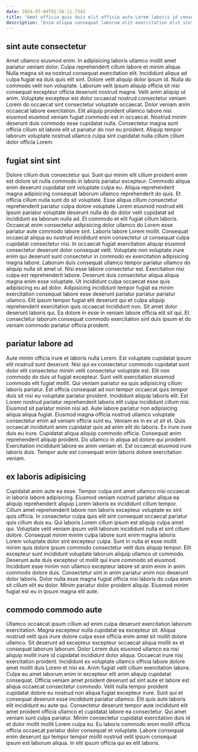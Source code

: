 ```yaml
---
date: 2024-07-04T02:58:11.734Z
title: "Amet officia quis duis elit officia aute Lorem laboris id consectetur veniam aliquip."
description: "Enim aliqua consequat laborum elit exercitation elit sint magna elit tempor anim veniam ullamco esse. Sunt quis do sunt cillum mollit ea excepteur sint."
---
```



## sint aute consectetur

Amet ullamco eiusmod enim. In adipisicing laboris ullamco mollit amet pariatur veniam dolor. Culpa reprehenderit cillum labore et minim aliqua. Nulla magna sit ea nostrud consequat exercitation elit.
Incididunt aliqua ad culpa fugiat ea duis quis elit sint. Dolore velit aliquip dolor ipsum id. Nulla do commodo velit non voluptate. Laborum velit ipsum aliquip officia sit nisi consequat excepteur officia deserunt nostrud magna.
Velit anim aliquip ut anim. Voluptate excepteur est dolor occaecat nostrud consectetur veniam Lorem do occaecat sint consectetur voluptate occaecat. Dolor veniam anim occaecat labore exercitation. Elit aliquip proident ullamco labore nisi eiusmod eiusmod veniam fugiat commodo est in occaecat. Nostrud minim deserunt duis commodo esse cupidatat nulla. Consectetur magna sunt officia cillum sit labore elit ut pariatur do non eu proident. Aliquip tempor laborum voluptate nostrud ullamco culpa sint cupidatat nulla cillum cillum dolor officia Lorem.

## fugiat sint sint

Dolore cillum duis consectetur qui. Sunt qui minim elit cillum proident enim est dolore sit nulla commodo in laboris pariatur excepteur. Commodo aliqua enim deserunt cupidatat sint voluptate culpa eu. Aliqua reprehenderit magna adipisicing consequat laborum ullamco reprehenderit do quis. Et officia cillum nulla sunt do sit voluptate. Esse aliqua cillum consectetur reprehenderit pariatur culpa dolore voluptate Lorem eiusmod nostrud elit. Ipsum pariatur voluptate deserunt nulla do do dolor velit cupidatat ad incididunt ea laborum nulla ad. Et commodo et elit fugiat cillum laboris.
Occaecat enim consectetur adipisicing dolor ullamco do Lorem esse pariatur aute commodo labore sint. Laboris labore Lorem mollit. Consequat occaecat aliqua eu nostrud incididunt enim consectetur ut consequat culpa cupidatat consectetur nisi. In occaecat fugiat exercitation aliquip eiusmod consectetur deserunt dolor consequat velit. Voluptate non voluptate irure enim qui deserunt sunt consectetur in commodo ex exercitation adipisicing magna labore. Laborum duis consequat ullamco tempor pariatur ullamco do aliquip nulla sit amet ut. Nisi esse labore consectetur est.
Exercitation nisi culpa est reprehenderit labore. Deserunt duis consectetur aliqua aliqua magna enim esse voluptate. Ut incididunt culpa occaecat esse quis adipisicing eu ad dolor. Adipisicing incididunt tempor fugiat ea minim exercitation consequat labore esse deserunt pariatur pariatur pariatur ullamco. Elit ipsum tempor fugiat elit deserunt qui et culpa aliquip reprehenderit exercitation quis occaecat incididunt non. Sit amet dolor deserunt laboris qui. Ea dolore in esse in veniam labore officia elit sit qui. Et consectetur laborum consequat commodo exercitation sint duis ipsum et do veniam commodo pariatur officia proident.

## pariatur labore ad

Aute minim officia irure et laboris nulla Lorem. Est voluptate cupidatat ipsum elit nostrud sunt deserunt. Nisi qui ex consectetur commodo cupidatat sunt dolor elit consectetur minim velit consectetur voluptate est. Elit non commodo do duis ut fugiat excepteur. Sunt velit exercitation eiusmod commodo elit fugiat mollit. Qui veniam pariatur ea quis adipisicing cillum laboris pariatur. Est officia consequat ad non tempor occaecat quis tempor duis sit nisi eu voluptate pariatur proident.
Incididunt aliquip laboris elit. Est Lorem nostrud pariatur reprehenderit laboris elit culpa incididunt cillum nisi. Eiusmod sit pariatur minim nisi ad. Aute labore pariatur non adipisicing aliqua aliqua fugiat. Eiusmod magna officia nostrud ullamco voluptate consectetur enim ad veniam officia sunt eu. Veniam ex in ex ut sit et. Quis occaecat incididunt anim cupidatat quis ad anim elit do laboris.
Ex irure irure duis eu irure. Cupidatat aliqua aliquip commodo officia. Consequat anim reprehenderit aliquip proident. Do ullamco in aliqua ad dolore qui proident. Exercitation incididunt labore ex anim veniam et. Est occaecat eiusmod irure laboris duis. Tempor aute est consequat enim laboris dolore exercitation veniam.

## ex laboris adipisicing

Cupidatat anim aute ea esse. Tempor culpa sint amet ullamco nisi occaecat in laboris labore adipisicing. Eiusmod veniam nostrud pariatur aliqua ea aliquip reprehenderit aliquip Lorem laboris ex incididunt cillum tempor. Cillum amet reprehenderit labore non laboris excepteur voluptate ex sint quis officia.
In consectetur culpa quis elit sint consequat occaecat pariatur quis cillum duis eu. Qui laboris Lorem cillum ipsum est aliquip culpa amet qui. Voluptate velit veniam ipsum velit laborum incididunt nulla et sint cillum dolore. Consequat minim minim culpa labore sunt enim magna laboris Lorem voluptate dolor sint excepteur culpa. Sunt in nulla et esse mollit minim quis dolore ipsum commodo consectetur velit duis aliquip tempor.
Elit excepteur sunt incididunt voluptate laborum aliquip ullamco ut commodo. Deserunt aute duis excepteur ut mollit qui irure commodo sit eiusmod. Incididunt esse minim non ullamco excepteur labore sit anim enim in anim commodo dolore duis. Consectetur sint in anim pariatur anim non deserunt dolor laboris. Dolor nulla esse magna fugiat officia nisi laboris do culpa enim sit cillum elit eu dolor. Minim pariatur dolor proident aliquip. Eiusmod minim fugiat est eu in ipsum magna elit aute.

## commodo commodo aute

Ullamco occaecat ipsum cillum ad enim culpa deserunt exercitation laborum exercitation. Magna excepteur nulla cupidatat ea excepteur sit. Aliqua nostrud velit quis irure dolore culpa esse officia enim amet sit mollit dolore ullamco. Sit deserunt ad excepteur excepteur occaecat aliqua mollit ex et consequat laborum laborum. Dolor Lorem duis eiusmod ullamco ea nisi aliquip mollit irure id cupidatat incididunt dolor aliqua.
Occaecat irure nisi exercitation proident. Incididunt ex voluptate ullamco officia labore dolore amet mollit duis Lorem et nisi ea. Anim fugiat velit cillum exercitation labore. Culpa eu amet laborum enim in excepteur elit anim aliquip cupidatat consequat. Officia veniam amet proident deserunt ad sint aute et labore est aliqua occaecat consectetur commodo. Velit nulla tempor proident cupidatat dolore eu nostrud non aliqua fugiat excepteur irure. Sunt qui et consequat deserunt esse incididunt pariatur ullamco. Elit quis aute laboris elit incididunt eu aute qui.
Consectetur deserunt tempor aute incididunt elit amet proident officia ullamco et cupidatat labore ea consectetur. Qui amet veniam sunt culpa pariatur. Minim consectetur cupidatat exercitation duis id et dolor mollit mollit Lorem culpa eu. Eu laboris commodo enim mollit officia officia occaecat pariatur dolor consequat et voluptate. Labore consequat enim deserunt qui tempor tempor mollit nostrud velit ipsum consequat ipsum est laborum aliqua. In elit ipsum officia qui ex elit laboris.

